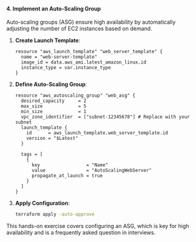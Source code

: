 #### **4. Implement an Auto-Scaling Group**

Auto-scaling groups (ASG) ensure high availability by automatically adjusting the number of EC2 instances based on demand.

1. **Create Launch Template**:
    ```hcl
    resource "aws_launch_template" "web_server_template" {
      name = "web-server-template"
      image_id = data.aws_ami.latest_amazon_linux.id
      instance_type = var.instance_type
    }
    ```

2. **Define Auto-Scaling Group**:
    ```hcl
    resource "aws_autoscaling_group" "web_asg" {
      desired_capacity     = 2
      max_size             = 5
      min_size             = 1
      vpc_zone_identifier  = ["subnet-12345678"] # Replace with your subnet
      launch_template {
        id      = aws_launch_template.web_server_template.id
        version = "$Latest"
      }

      tags = [
        {
          key                 = "Name"
          value               = "AutoScalingWebServer"
          propagate_at_launch = true
        }
      ]
    }
    ```

3. **Apply Configuration**:
    ```bash
    terraform apply -auto-approve
    ```

This hands-on exercise covers configuring an ASG, which is key for high availability and is a frequently asked question in interviews.
